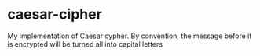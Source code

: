 # caesar-cipher
My implementation of Caesar cypher. By convention, the message before it is encrypted will be turned all into capital letters